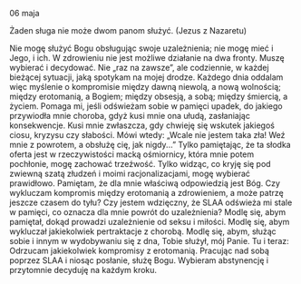 06 maja

Żaden sługa nie może dwom panom służyć.
(Jezus z Nazaretu)

Nie mogę służyć Bogu obsługując swoje uzależnienia; nie mogę mieć i Jego, i ich. W zdrowieniu nie jest możliwe działanie na dwa fronty. Muszę wybierać i decydować. Nie „raz na zawsze”, ale codziennie, w każdej bieżącej sytuacji, jaką spotykam na mojej drodze. Każdego dnia oddalam więc myślenie o kompromisie między dawną niewolą, a nową wolnością; między erotomanią, a Bogiem; między obsesją, a sobą; między śmiercią, a życiem. Pomaga mi, jeśli odświeżam sobie w pamięci upadek, do jakiego przywiodła mnie choroba, gdyż kusi mnie ona ułudą, zasłaniając konsekwencje. Kusi mnie zwłaszcza, gdy chwieję się wskutek jakiegoś ciosu, kryzysu czy słabości. Mówi wtedy: „Wcale nie jestem taka zła! Weź mnie z powrotem, a obsłużę cię, jak nigdy...” Tylko pamiętając, że ta słodka oferta jest w rzeczywistości macką ośmiornicy, która mnie potem pochłonie, mogę zachować trzeźwość. Tylko widząc, co kryję się pod zwiewną szatą złudzeń i moimi racjonalizacjami, mogę wybierać prawidłowo. Pamiętam, że dla mnie właściwą odpowiedzią jest Bóg.
Czy wykluczam kompromis między erotomanią a zdrowieniem, a może patrzę jeszcze czasem do tyłu? Czy jestem wdzięczny, że SLAA odświeża mi stale w pamięci, co oznacza dla mnie powrót do uzależnienia?
 Modlę się, abym pamiętał, dokąd prowadzi uzależnienie od seksu i miłości. Modlę się, abym wykluczał jakiekolwiek pertraktacje z chorobą. Modlę się, abym, służąc sobie i innym w wydobywaniu się z dna, Tobie służył, mój Panie.
 Tu i teraz: Odrzucam jakiekolwiek kompromisy z erotomanią. Pracując nad sobą poprzez SLAA i niosąc posłanie, służę Bogu. Wybieram abstynencję i przytomnie decyduję na każdym kroku.
